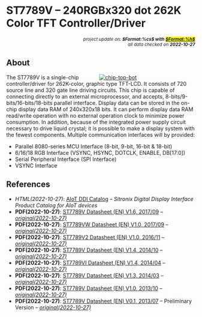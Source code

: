# ST7789V – 240RGBx320 dot 262K Color TFT Controller/Driver

<div style="display:flex;justify-content:right;">
<small><em>project update on: <strong>$Format:%cs$ with <mark><a href="https://github.com/tiacsys/bridle-electronic/commits/$Format:%h$" title="$Format:%B$" target="_blank">$Format:%h$</a></mark></strong></em></small>
</div>
<div style="display:flex;justify-content:right;">
<small><em>all data checked on <strong>2022-10-27</strong></em></small>
</div>

## About

<span style="width:256px;float:right;">[![chip-top-bot]][chip-top-bot]</span>

[chip-top-bot]: electronic/components/sitronix/ST7789V/chip-top-bot.svg "Sitronix ST7789V"

The ST7789V is a single-chip controller/driver for 262K-color, graphic type
TFT-LCD. It consists of 720 source line and 320 gate line driving circuits.
This chip is capable of connecting directly to an external microprocessor, and
accepts, 8-bits/9-bits/16-bits/18-bits parallel interface. Display data can be
stored in the on-chip display data RAM of 240x320x18 bits. It can perform
display data RAM read/write operation with no external operation clock to
minimize power consumption. In addition, because of the integrated power
supply circuit necessary to drive liquid crystal; it is possible to make
a display system with the fewest components. Multiple communication interfaces
will by provided:

* Parallel 8080-series MCU Interface (8-bit, 9-bit, 16-bit & 18-bit)
* 6/16/18 RGB Interface (VSYNC, HSYNC, DOTCLK, ENABLE, DB[17:0])
* Serial Peripheral Interface (SPI Interface)
* VSYNC Interface

## References

* *HTML(2022-10-27)*: [AIoT DDI Catalog]
  – *Sitronix Digital Display Interface Product Catalog for AIoT devices*
* **PDF(2022-10-27)**: [ST7789V Datasheet (EN) V1.6, 2017/09]
  – *[original(2022-10-27)](https://www.crystalfontz.com/controllers/Sitronix/ST7789V/470)*
* **PDF(2022-10-27)**: [ST7789VW Datasheet (EN) V1.0, 2017/09]
  – *[original(2022-10-27)](https://www.waveshare.com/w/upload/a/ae/ST7789_Datasheet.pdf)*
* **PDF(2022-10-27)**: [ST7789V2 Datasheet (EN) V1.0, 2016/11]
  – *[original(2022-10-27)](https://m5stack.oss-cn-shenzhen.aliyuncs.com/resource/docs/datasheet/unit/lcd/ST7789V2_SPEC_V1.0.pdf)*
* **PDF(2022-10-27)**: [ST7789V Datasheet (EN) V1.4, 2014/10]
  – *[original(2022-10-27)](https://www.crystalfontz.com/controllers/Sitronix/ST7789V/446)*
* **PDF(2022-10-27)**: [ST7789VI Datasheet (EN) V1.4, 2014/04]
  – *[original(2022-10-27)](https://cdn.datasheetspdf.com/pdf-down/S/T/7/ST7789VI-Sitronix.pdf)*
* **PDF(2022-10-27)**: [ST7789V Datasheet (EN) V1.3, 2014/03]
  – *[original(2022-10-27)](https://newhavendisplay.com/content/datasheets/ST7789V.pdf)*
* **PDF(2022-10-27)**: [ST7789V Datasheet (EN) V1.0, 2013/10]
  – *[original(2022-10-27)](https://cdn.datasheetspdf.com/pdf-down/S/T/7/ST7789V-SitronixTechnology.pdf)*
* **PDF(2022-10-27)**: [ST7789V Datasheet (EN) V0.1, 2013/07] – Preliminary Version
  – *[original(2022-10-27)](https://www.crystalfontz.com/controllers/Sitronix/ST7789V/382)*

[AIoT DDI Catalog]: https://www.sitronix.com.tw/en/products/aiot-device-ddi "Sitronix AIoT device DDI Catalog"
[ST7789V Datasheet (EN) V1.6, 2017/09]: electronic/components/sitronix/ST7789V/ST7789V-datasheet-en-v1.6.pdf "2022-10-27: ST7789V Datasheet (EN), V1.6, 2017/09"
[ST7789VW Datasheet (EN) V1.0, 2017/09]: electronic/components/sitronix/ST7789V/ST7789VW-datasheet-en-v1.0.pdf "2022-10-27: ST7789VW Datasheet (EN), V1.0, 2017/09"
[ST7789V2 Datasheet (EN) V1.0, 2016/11]: electronic/components/sitronix/ST7789V/ST7789V2-datasheet-en-v1.0.pdf "2022-10-27: ST7789V2 Datasheet (EN), V1.0, 2016/11"
[ST7789V Datasheet (EN) V1.4, 2014/10]: electronic/components/sitronix/ST7789V/ST7789V-datasheet-en-v1.4.pdf "2022-10-27: ST7789V Datasheet (EN), V1.4, 2014/10"
[ST7789VI Datasheet (EN) V1.4, 2014/04]: electronic/components/sitronix/ST7789V/ST7789VI-datasheet-en-v1.4.pdf "2022-10-27: ST7789VI Datasheet (EN), V1.4, 2014/04"
[ST7789V Datasheet (EN) V1.3, 2014/03]: electronic/components/sitronix/ST7789V/ST7789V-datasheet-en-v1.3.pdf "2022-10-27: ST7789V Datasheet (EN), V1.3, 2014/03"
[ST7789V Datasheet (EN) V1.0, 2013/10]: electronic/components/sitronix/ST7789V/ST7789V-datasheet-en-v1.0.pdf "2022-10-27: ST7789V Datasheet (EN), V1.0, 2013/10"
[ST7789V Datasheet (EN) V0.1, 2013/07]: electronic/components/sitronix/ST7789V/ST7789V-datasheet-en-v0.1.pdf "2022-10-27: ST7789V Datasheet (EN), V0.1, 2013/07"
